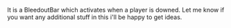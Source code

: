 It is a BleedoutBar which activates when a player is downed. Let me know if you want any additional stuff in this i'll be happy to get ideas.
